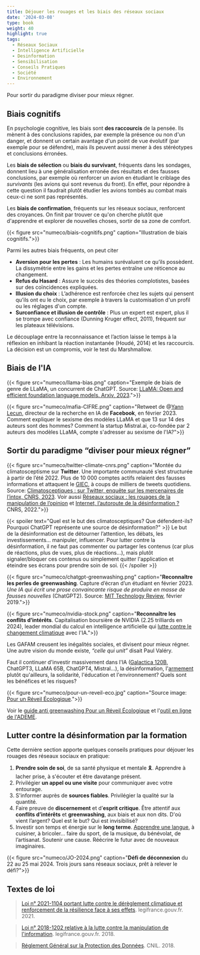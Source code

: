 ```yaml
---
title: Déjouer les rouages et les biais des réseaux sociaux
date: '2024-03-08'
type: book
weight: 40
highlight: true
tags:
  - Réseaux Sociaux
  - Intelligence Artificielle
  - Desinformation
  - Sensibilisation
  - Conseils Pratiques
  - Société
  - Environnement
---
```


Pour sortir du paradigme diviser pour mieux régner.

<!--more-->

## Biais cognitifs

En psychologie cognitive, les biais sont <b>des raccourcis</b> de la pensée.
Ils mènent à des conclusions rapides, par exemple la présence ou non d'un danger, et donnent un certain avantage d'un point de vue évolutif (par exemple pour se défendre), mais ils peuvent aussi mener à des stéréotypes et conclusions érronées.

Les <b>biais de sélection</b> ou <b>biais du survivant</b>, fréquents dans les sondages, donnent lieu à une généralisation erronée des résultats et des fausses conclusions, par exemple où renforcer un avion en étudiant le criblage des <i>survivants</i> (les avions qui sont revenus du front). En effet, pour répondre à cette question il faudrait plutôt étudier les avions tombés au combat mais ceux-ci ne sont pas représentés.

Les <b>biais de confirmation</b>, fréquents sur les réseaux sociaux, renforcent des croyances. On finit par trouver ce qu'on cherche plutôt que d'apprendre et explorer de nouvelles choses, sortir de sa zone de comfort.

{{< figure src="numeco/biais-cognitifs.png" caption="Illustration de biais cognitifs.">}}

Parmi les autres biais fréquents, on peut citer
* <b>Aversion pour les pertes</b> : Les humains surévaluent ce qu’ils possèdent. La dissymétrie entre les gains et les pertes entraîne une réticence au changement. 
* <b>Refus du Hasard</b> : Assure le succès des théories complotistes, basées sur des coïncidences expliquées.
* <b>Illusion du choix</b> : L’adhérence est renforcée chez les sujets qui pensent qu’ils ont eu le choix, par exemple à travers la customisation d'un profil ou les réglages d'un compte.
* <b>Surconfiance et illusion de contrôle</b> : Plus un expert est expert, plus il se trompe avec confiance (Dunning Kruger effect, 2011), fréquent sur les plateaux télévisions. 

Le découplage entre la reconnaissance et l’action laisse le temps à la réflexion en inhibant la réaction instantanée (Houdé, 2014) et les raccourcis. La décision est un compromis, voir le test du Marshmallow. 

## Biais de l'IA

{{< figure src="numeco/llama-bias.png" caption="Exemple de biais de genre de LLaMA, un concurrent de ChatGPT. Source: [LLaMA: Open and efficient foundation language models. Arxiv, 2023](https://arxiv.org/abs/2302.13971).">}}

{{< figure src="numeco/mafia-CIFRE.png" caption="Retweet de @[Yann Lecun](https://twitter.com/ylecun/status/1629845738170597376?lang=en), directeur de la recherche en IA de <b>Facebook</b>, en février 2023. Comment expliquer le sexisme des modèles LLaMA et que 13 sur 14 des auteurs sont des hommes? Comment la startup Mistral.ai, co-fondée par 2 auteurs des modèles LLaMA, compte s'adresser au sexisme de l'IA?">}}

## Sortir du paradigme “diviser pour mieux régner”

{{< figure src="numeco/twitter-climate-cnrs.png" caption="Montée du climatosceptisme sur <b>Twitter</b>. Une importante communauté s’est structurée à partir de l’été 2022. Plus de 10 000 comptes actifs relaient des fausses informations et attaquent le [GIEC](https://www.ecologie.gouv.fr/publication-du-6e-rapport-synthese-du-giec), à coups de milliers de tweets quotidiens. Source: [Climatosceptiques : sur Twitter, enquête sur les mercenaires de l’intox, CNRS, 2023](https://lejournal.cnrs.fr/articles/climatosceptiques-sur-twitter-enquete-sur-les-mercenaires-de-lintox). Voir aussi [Réseaux sociaux : les rouages de la manipulation de l’opinion](https://lejournal.cnrs.fr/articles/reseaux-sociaux-les-rouages-de-la-manipulation-de-lopinion) et [Internet, l’autoroute de la désinformation ?](https://lejournal.cnrs.fr/articles/internet-lautoroute-de-la-desinformation) CNRS, 2022.">}}

{{< spoiler text="Quel est le but des climatosceptiques? Que défendent-ils? Pourquoi ChatGPT représente une source de désinformation?" >}}
Le but de la désinformation est de détourner l’attention, les débats, les investissements... manipuler, influencer.
Pour lutter contre la désinformation, il ne faut pas commenter ou partager les contenus (car plus de réactions, plus de vues, plus de réactions...), mais plutôt signaler/bloquer ces contenus ou simplement quitter l'application et éteindre ses écrans pour prendre soin de soi.
{{< /spoiler >}}

{{< figure src="numeco/chatgpt-greenwashing.png" caption="<b>Reconnaître les perles de greenwashing</b>. Capture d’écran d’un étudiant en février 2023. <i>Une IA qui écrit une prose convaincante risque de produire en masse de fausses nouvelles</i> (ChatGPT2). Source: [MIT Technology Review](https://www.technologyreview.com/2019/02/14/137426/an-ai-tool-auto-generates-fake-news-bogus-tweets-and-plenty-of-gibberish/), février 2019.">}}

{{< figure src="numeco/nvidia-stock.png" caption="<b>Reconnaître les conflits d’intérêts</b>. Capitalisation boursière de NVIDIA (2.25 trilliards en 2024), leader mondial du calcul en intelligence artificielle qui [lutte contre le changement climatique](https://www.climatechange.ai/events/neurips2022) avec l'IA.">}}

Les GAFAM creusent les inégalités sociales, et divisent pour mieux régner. Une autre vision du monde existe, <i>“celle qui unit”</i> disait Paul Valéry.

Faut il continuer d'investir massivement dans l'IA ([Galactica 120B](https://huggingface.co/facebook/galactica-120b), ChatGPT3, LLaMA 65B, ChatGPT4, Mistral...), la désinformation, l'[armement](https://www.reuters.com/technology/davos-2023-ceos-buzz-about-chatgpt-style-ai-world-economic-forum-2023-01-17/) plutôt qu'ailleurs, la solidarité, l'éducation et l'environnement? Quels sont les bénéfices et les risques?

{{< figure src="numeco/pour-un-reveil-eco.jpg" caption="Source image: [Pour un Réveil Écologique](https://pour-un-reveil-ecologique.org/fr/).">}}

Voir le [guide anti greenwashing Pour un Réveil Écologique](https://pour-un-reveil-ecologique.org/fr/les-entreprises-nous-repondent/#guide-anti-greenwashing) et l'[outil en ligne de l'ADEME](https://communication-responsable.ademe.fr/antigreenwashing).

## Lutter contre la désinformation par la formation

Cette dernière section apporte quelques conseils pratiques pour déjouer les rouages des réseaux sociaux en pratique:

1. <b>Prendre soin de soi</b>, de sa santé physique et mentale 🎗. Apprendre à lacher prise, à s'écouter et être davatange présent.
2. Privilégier <b>un appel ou une visite</b> pour communiquer avec votre entourage.
3. S'informer auprès de <b>sources fiables</b>. Privilégier la qualité sur la quantité.
4. Faire preuve de <b>discernement</b> et d’<b>esprit critique</b>. Être attentif aux <b>conflits d’intérêts</b> et <b>greenwashing</b>, aux biais et aux non dits. D'où vient l’argent? Quel est le but? Qui est invisibilisé?
5. Investir son temps et énergie sur le <b>long terme</b>. [Apprendre une langue](https://www.mtpcours.fr/p/language-learning/), à cuisiner, à bricoler… faire du sport, de la musique, du bénévolat, de l’artisanat. Soutenir une cause. Réécrire le futur avec de nouveaux imaginaires.

{{< figure src="numeco/JO-2024.png" caption="<b>Défi de déconnexion</b> du 22 au 25 mai 2024. Trois jours sans réseaux sociaux, prêt à relever le défi?">}}

## Textes de loi

> [Loi n° 2021-1104 portant lutte contre le dérèglement climatique et renforcement de la résilience face à ses effets](https://www.legifrance.gouv.fr/jorf/id/JORFTEXT000043956924). legifrance.gouv.fr. 2021.

> [Loi n° 2018-1202 relative à la lutte contre la manipulation de l'information](https://www.legifrance.gouv.fr/jorf/id/JORFTEXT000037847559). legifrance.gouv.fr. 2018.

> [Réglement Général sur la Protection des Données](https://www.cnil.fr/fr/rgpd-de-quoi-parle-t-on). CNIL. 2018.
